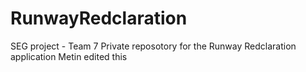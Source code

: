 # RunwayRedclaration
SEG project - Team 7
Private reposotory for the Runway Redclaration application 
Metin edited this
